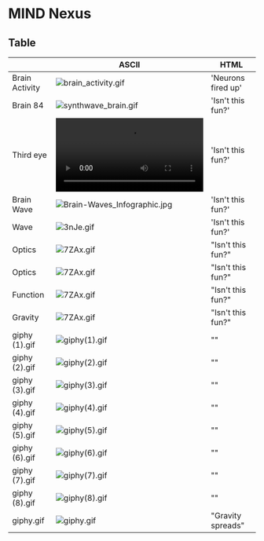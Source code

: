 # MIND Nexus

## Table

|                |ASCII                          |HTML                         |
|----------------|-------------------------------|-----------------------------|
|Brain Activity  |![brain_activity.gif](/gifs/brain_activity.gif)    |'Neurons fired up'  |
|Brain 84        |![synthwave_brain.gif](/gifs/synthwave_brain.gif)    |'Isn't this fun?' |
|Third eye       |![third_eye.mp4](/mp4/third_eye.mp4)    |'Isn't this fun?'              |
|Brain Wave       |![Brain-Waves_Infographic.jpg](/pics/Brain-Waves_Infographic.jpg)    |'Isn't this fun?'              |
|Wave            |![3nJe.gif](/gifs/3nJe.gif)    |'Isn't this fun?'            |
|Optics          |![7ZAx.gif](/gifs/7ZAx.gif)    |"Isn't this fun?"            |
|Optics          |![7ZAx.gif](/gifs/0YXX4UJ.gif) |"Isn't this fun?"            |
|Function        |![7ZAx.gif](/gifs/ezgif-6-075cc5f57fc9.gif) |"Isn't this fun?" |
|Gravity         |![7ZAx.gif](/gifs/ezgif-6-53310eed4688.gif) |"Isn't this fun?"  |
| giphy (1).gif | ![giphy(1).gif](/gifs/giphy(1).gif)|"" |
| giphy (2).gif | ![giphy(2).gif](/gifs/giphy(2).gif)|"" |
| giphy (3).gif | ![giphy(3).gif](/gifs/giphy(3).gif)|"" |
| giphy (4).gif | ![giphy(4).gif](/gifs/giphy(4).gif)|"" |
| giphy (5).gif | ![giphy(5).gif](/gifs/giphy(5).gif)|"" |
| giphy (6).gif | ![giphy(6).gif](/gifs/giphy(6).gif)|"" |
| giphy (7).gif | ![giphy(7).gif](/gifs/giphy(7).gif)|"" |
| giphy (8).gif | ![giphy(8).gif](/gifs/giphy(8).gif)|"" |
| giphy.gif | ![giphy.gif](/gifs/giphy.gif)|"Gravity spreads" |
